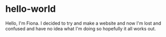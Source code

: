 hello-world
===========


Hello, I'm Fiona. I decided to try and make a website and now I'm lost and confused and have no idea what I'm doing so hopefully it all works out.
